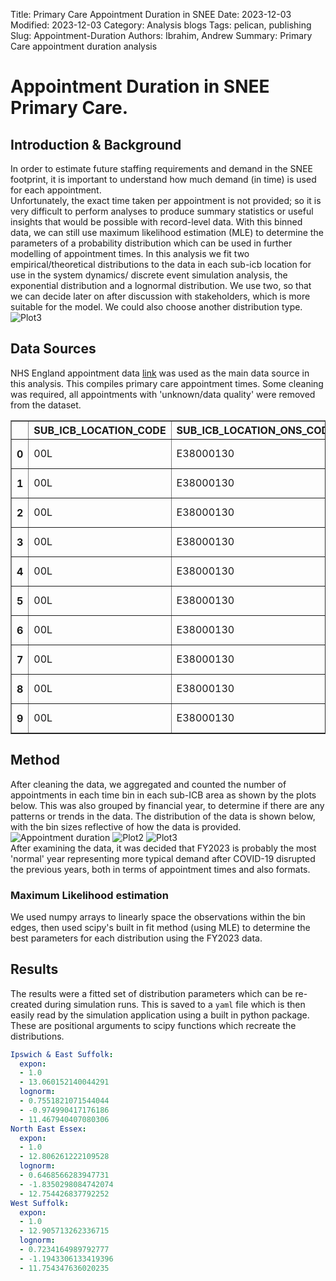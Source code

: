 Title: Primary Care Appointment Duration in SNEE
Date: 2023-12-03
Modified: 2023-12-03
Category: Analysis blogs
Tags: pelican, publishing
Slug: Appointment-Duration
Authors: Ibrahim, Andrew
Summary: Primary Care appointment duration analysis

# Appointment Duration in SNEE Primary Care.

## Introduction & Background
In order to estimate future staffing requirements and demand in the SNEE footprint, it is important to understand how much demand (in time) is used for each appointment.  
Unfortunately, the exact time taken per appointment is not provided; so it is very difficult to perform analyses to produce summary statistics or useful insights that would be possible with record-level data. With this binned data, we can still use maximum likelihood estimation (MLE) to determine the parameters of a probability distribution which can be used in further modelling of appointment times. 
In this analysis we fit two empirical/theoretical distributions to the data in each sub-icb location for use in the system dynamics/ discrete event simulation analysis, the exponential distribution and a lognormal distribution. We use two, so that we can decide later on after discussion with stakeholders, which is more suitable for the model. We could also choose another distribution type.  
![Plot3]({attach}/img/appointment_duration_4.png)



## Data Sources
NHS England appointment data [link](https://digital.nhs.uk/data-and-information/publications/statistical/appointments-in-general-practice/october-2023) was used as the main data source in this analysis. This compiles primary care appointment times. Some cleaning was required, all appointments with 'unknown/data quality' were removed from the dataset.  

<table border="1" class="dataframe">  <thead>    <tr style="text-align: right;">      <th></th>      <th>SUB_ICB_LOCATION_CODE</th>      <th>SUB_ICB_LOCATION_ONS_CODE</th>      <th>SUB_ICB_LOCATION_NAME</th>      <th>ICB_ONS_CODE</th>      <th>REGION_ONS_CODE</th>      <th>Appointment_Date</th>      <th>ACTUAL_DURATION</th>      <th>COUNT_OF_APPOINTMENTS</th>    </tr>  </thead>  <tbody>    <tr>      <th>0</th>      <td>00L</td>      <td>E38000130</td>      <td>NHS North East and North Cumbria ICB - 00L</td>      <td>E54000050</td>      <td>E40000012</td>      <td>01DEC2021</td>      <td>1-5 Minutes</td>      <td>1539</td>    </tr>    <tr>      <th>1</th>      <td>00L</td>      <td>E38000130</td>      <td>NHS North East and North Cumbria ICB - 00L</td>      <td>E54000050</td>      <td>E40000012</td>      <td>01DEC2021</td>      <td>31-60 Minutes</td>      <td>364</td>    </tr>    <tr>      <th>2</th>      <td>00L</td>      <td>E38000130</td>      <td>NHS North East and North Cumbria ICB - 00L</td>      <td>E54000050</td>      <td>E40000012</td>      <td>01DEC2021</td>      <td>Unknown / Data Quality</td>      <td>1277</td>    </tr>    <tr>      <th>3</th>      <td>00L</td>      <td>E38000130</td>      <td>NHS North East and North Cumbria ICB - 00L</td>      <td>E54000050</td>      <td>E40000012</td>      <td>01DEC2021</td>      <td>16-20 Minutes</td>      <td>730</td>    </tr>    <tr>      <th>4</th>      <td>00L</td>      <td>E38000130</td>      <td>NHS North East and North Cumbria ICB - 00L</td>      <td>E54000050</td>      <td>E40000012</td>      <td>01DEC2021</td>      <td>11-15 Minutes</td>      <td>1073</td>    </tr>    <tr>      <th>5</th>      <td>00L</td>      <td>E38000130</td>      <td>NHS North East and North Cumbria ICB - 00L</td>      <td>E54000050</td>      <td>E40000012</td>      <td>01DEC2021</td>      <td>6-10 Minutes</td>      <td>1698</td>    </tr>    <tr>      <th>6</th>      <td>00L</td>      <td>E38000130</td>      <td>NHS North East and North Cumbria ICB - 00L</td>      <td>E54000050</td>      <td>E40000012</td>      <td>01DEC2021</td>      <td>21-30 Minutes</td>      <td>619</td>    </tr>    <tr>      <th>7</th>      <td>00L</td>      <td>E38000130</td>      <td>NHS North East and North Cumbria ICB - 00L</td>      <td>E54000050</td>      <td>E40000012</td>      <td>02DEC2021</td>      <td>6-10 Minutes</td>      <td>1578</td>    </tr>    <tr>      <th>8</th>      <td>00L</td>      <td>E38000130</td>      <td>NHS North East and North Cumbria ICB - 00L</td>      <td>E54000050</td>      <td>E40000012</td>      <td>02DEC2021</td>      <td>Unknown / Data Quality</td>      <td>1391</td>    </tr>    <tr>      <th>9</th>      <td>00L</td>      <td>E38000130</td>      <td>NHS North East and North Cumbria ICB - 00L</td>      <td>E54000050</td>      <td>E40000012</td>      <td>02DEC2021</td>      <td>21-30 Minutes</td>      <td>601</td>    </tr>  </tbody></table>



## Method
After cleaning the data, we aggregated and counted the number of appointments in each time bin in each sub-ICB area as shown by the plots below. This was also grouped by financial year, to determine if there are any patterns or trends in the data. The distribution of the data is shown below, with the bin sizes reflective of how the data is provided.
![Appointment duration ]({attach}/img/appointment_duration_1.png)
![Plot2]({attach}/img/appointment_duration_2.png)
![Plot3]({attach}/img/appointment_duration_3.png)  
After examining the data, it was decided that FY2023 is probably the most 'normal' year representing more typical demand after COVID-19 disrupted the previous years, both in terms of appointment times and also formats.

### Maximum Likelihood estimation
We used numpy arrays to linearly space the observations within the bin edges, then used scipy's built in fit method (using MLE) to determine the best parameters for each distribution using the FY2023 data.


## Results
The results were a fitted set of distribution parameters which can be re-created during simulation runs. This is saved to a `yaml` file which is then easily read by the simulation application using a built in python package. These are positional arguments to scipy functions which recreate the distributions.
```yaml
Ipswich & East Suffolk:
  expon:
  - 1.0
  - 13.060152140044291
  lognorm:
  - 0.7551821071544044
  - -0.974990417176186
  - 11.467940407080306
North East Essex:
  expon:
  - 1.0
  - 12.806261222109528
  lognorm:
  - 0.6468566283947731
  - -1.8350298084742074
  - 12.754426837792252
West Suffolk:
  expon:
  - 1.0
  - 12.905713262336715
  lognorm:
  - 0.7234164989792777
  - -1.1943306133419396
  - 11.754347636020235

```

